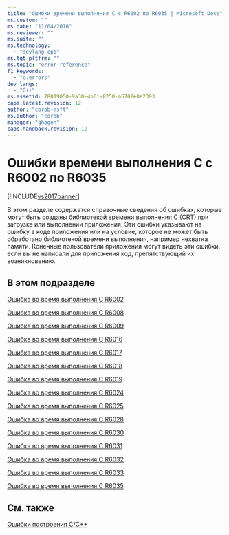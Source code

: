 ```yaml
---
title: "Ошибки времени выполнения C с R6002 по R6035 | Microsoft Docs"
ms.custom: ""
ms.date: "11/04/2016"
ms.reviewer: ""
ms.suite: ""
ms.technology: 
  - "devlang-cpp"
ms.tgt_pltfrm: ""
ms.topic: "error-reference"
f1_keywords: 
  - "c.errors"
dev_langs: 
  - "C++"
ms.assetid: 78019050-9a30-4b61-8250-a5702e0e2393
caps.latest.revision: 12
author: "corob-msft"
ms.author: "corob"
manager: "ghogen"
caps.handback.revision: 12
---
```

# Ошибки времени выполнения C с R6002 по R6035
[!INCLUDE[vs2017banner](../../assembler/inline/includes/vs2017banner.md)]

В этом разделе содержатся справочные сведения об ошибках, которые могут быть созданы библиотекой времени выполнения C \(CRT\) при загрузке или выполнении приложения. Эти ошибки указывают на ошибку в коде приложения или на условие, которое не может быть обработано библиотекой времени выполнения, например нехватка памяти. Конечные пользователи приложения могут видеть эти ошибки, если вы не написали для приложения код, препятствующий их возникновению.  
  
## В этом подразделе  
 [Ошибка во время выполнения C R6002](../../error-messages/tool-errors/c-runtime-error-r6002.md)  
  
 [Ошибка во время выполнения C R6008](../../error-messages/tool-errors/c-runtime-error-r6008.md)  
  
 [Ошибка во время выполнения C R6009](../Topic/C%20Runtime%20Error%20R6009.md)  
  
 [Ошибка во время выполнения C R6016](../../error-messages/tool-errors/c-runtime-error-r6016.md)  
  
 [Ошибка во время выполнения C R6017](../Topic/C%20Runtime%20Error%20R6017.md)  
  
 [Ошибка во время выполнения C R6018](../../error-messages/tool-errors/c-runtime-error-r6018.md)  
  
 [Ошибка во время выполнения C R6019](../../error-messages/tool-errors/c-runtime-error-r6019.md)  
  
 [Ошибка во время выполнения C R6024](../../error-messages/tool-errors/c-runtime-error-r6024.md)  
  
 [Ошибка во время выполнения C R6025](../../error-messages/tool-errors/c-runtime-error-r6025.md)  
  
 [Ошибка во время выполнения C R6028](../../error-messages/tool-errors/c-runtime-error-r6028.md)  
  
 [Ошибка во время выполнения C R6030](../../error-messages/tool-errors/c-runtime-error-r6030.md)  
  
 [Ошибка во время выполнения C R6031](../Topic/C%20Runtime%20Error%20R6031.md)  
  
 [Ошибка во время выполнения C R6032](../../error-messages/tool-errors/c-runtime-error-r6032.md)  
  
 [Ошибка во время выполнения C R6033](../Topic/C%20Runtime%20Error%20R6033.md)  
  
 [Ошибка во время выполнения C R6035](../../error-messages/tool-errors/c-runtime-error-r6035.md)  
  
## См. также  
 [Ошибки построения C\/C\+\+](../../error-messages/compiler-errors-1/c-cpp-build-errors.md)